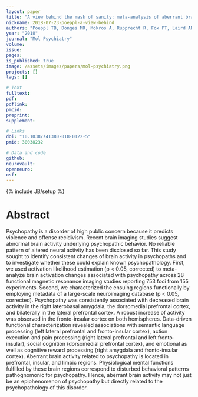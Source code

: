 ```yaml
---
layout: paper
title: "A view behind the mask of sanity: meta-analysis of aberrant brain activity in psychopaths"
nickname: 2018-07-23-poeppl-a-view-behind
authors: "Poeppl TB, Donges MR, Mokros A, Rupprecht R, Fox PT, Laird AR, Bzdok D, Langguth B, Eickhoff SB"
year: "2018"
journal: "Mol Psychiatry"
volume:
issue:
pages:
is_published: true
image: /assets/images/papers/mol-psychiatry.png
projects: []
tags: []

# Text
fulltext:
pdf:
pdflink:
pmcid:
preprint:
supplement:

# Links
doi: "10.1038/s41380-018-0122-5"
pmid: 30038232

# Data and code
github:
neurovault:
openneuro:
osf:
---
```

{% include JB/setup %}

# Abstract

Psychopathy is a disorder of high public concern because it predicts violence and offense recidivism. Recent brain imaging studies suggest abnormal brain activity underlying psychopathic behavior. No reliable pattern of altered neural activity has been disclosed so far. This study sought to identify consistent changes of brain activity in psychopaths and to investigate whether these could explain known psychopathology. First, we used activation likelihood estimation (p < 0.05, corrected) to meta-analyze brain activation changes associated with psychopathy across 28 functional magnetic resonance imaging studies reporting 753 foci from 155 experiments. Second, we characterized the ensuing regions functionally by employing metadata of a large-scale neuroimaging database (p < 0.05, corrected). Psychopathy was consistently associated with decreased brain activity in the right laterobasal amygdala, the dorsomedial prefrontal cortex, and bilaterally in the lateral prefrontal cortex. A robust increase of activity was observed in the fronto-insular cortex on both hemispheres. Data-driven functional characterization revealed associations with semantic language processing (left lateral prefrontal and fronto-insular cortex), action execution and pain processing (right lateral prefrontal and left fronto-insular), social cognition (dorsomedial prefrontal cortex), and emotional as well as cognitive reward processing (right amygdala and fronto-insular cortex). Aberrant brain activity related to psychopathy is located in prefrontal, insular, and limbic regions. Physiological mental functions fulfilled by these brain regions correspond to disturbed behavioral patterns pathognomonic for psychopathy. Hence, aberrant brain activity may not just be an epiphenomenon of psychopathy but directly related to the psychopathology of this disorder.
